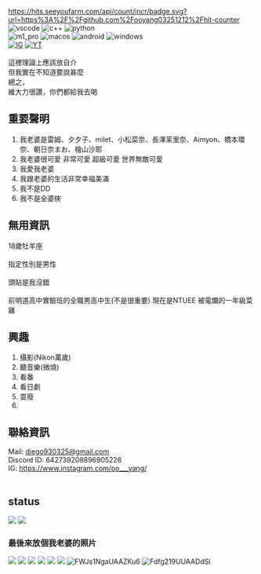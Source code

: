https://hits.seeyoufarm.com/api/count/incr/badge.svg?url=https%3A%2F%2Fgithub.com%2Fooyang03251212%2Fhit-counter<br>
![vscode](https://img.shields.io/badge/VSCode-0078D4?style=for-the-badge&logo=visual%20studio%20code&logoColor=white) ![c++](https://img.shields.io/badge/C%2B%2B-00599C?style=for-the-badge&logo=c%2B%2B&logoColor=white) ![python](https://img.shields.io/badge/Python-FFD43B?style=for-the-badge&logo=python&logoColor=blue) <br>
![m1_pro](https://img.shields.io/badge/apple%20silicon-333333?style=for-the-badge&logo=apple&logoColor=white) ![macos](https://img.shields.io/badge/mac%20os-000000?style=for-the-badge&logo=apple&logoColor=white) ![android](https://img.shields.io/badge/Android-3DDC84?style=for-the-badge&logo=android&logoColor=white) ![windows](https://img.shields.io/badge/Windows-0078D6?style=for-the-badge&logo=windows&logoColor=white)<br>
[![IG](https://img.shields.io/badge/Instagram-E4405F?style=for-the-badge&logo=instagram&logoColor=white)](https://www.instagram.com/oo___yang) [![YT](https://img.shields.io/badge/YouTube-FF0000?style=for-the-badge&logo=youtube&logoColor=white)](https://youtu.be/dQw4w9WgXcQ)<br><br>
這裡理論上應該放自介<br>
但我實在不知道要說甚麼<br>
總之，<br>
維大力很讚，你們都給我去喝<br>


## 重要聲明 ##
1. 我老婆是雷姆、夕夕子、milet、小松菜奈、長澤茉里奈、Aimyon、橋本環奈、朝日奈まお、檜山沙耶
2. 我老婆很可愛 非常可愛 超級可愛 世界無敵可愛
3. 我愛我老婆
4. 我跟老婆的生活非常幸福美滿
5. 我不是DD
6. 我不是全婆俠


## 無用資訊 ##
18歲牡羊座<br><br>
指定性別是男性<br><br>
頭貼是我沒錯<br><br>
前明道高中實驗班的全職男高中生(不是很重要)
現在是NTUEE 被電爛的一年級菜雞

## 興趣 ##
1. 攝影(Nikon萬歲)
2. 聽音樂(微燒)
3. 看番
4. 看日劇
5. 耍廢
6. 

## 聯絡資訊 ##
Mail: diego930325@gmail.com<br>
Discord ID: 642739208896905226<br>
IG: https://www.instagram.com/oo___yang/<br><br>

## status ##
![](https://github-readme-stats.vercel.app/api?username=ooyang0325)
![](https://github-readme-stats.vercel.app/api/top-langs/?username=ooyang0325)

### 最後來放個我老婆的照片 ###
![](https://i.imgur.com/0WEaWME.jpg)
![](https://i.imgur.com/0ahtEgF.png)
![](https://i.imgur.com/IumbAl7.jpg)
![](https://i.imgur.com/QpA2aao.png)
![](https://i.imgur.com/Lfoxj1n.png)
![](https://i.imgur.com/1XVhKZ5.png)
![FWJs1NgaUAAZKu6](https://user-images.githubusercontent.com/52309935/195373338-d7938d29-c238-43c9-a59b-ee5cf7a5961f.jpeg)
![Fdfg219UUAADdSl](https://user-images.githubusercontent.com/52309935/195376494-9a81e405-6d7c-4abc-9770-ba2bc22447e4.jpeg)



